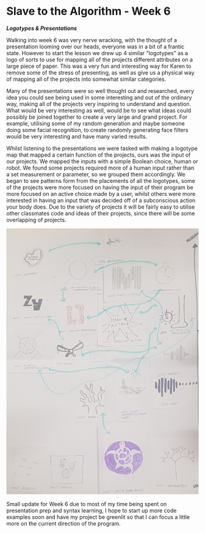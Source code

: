 # Slave to the Algorithm - Week 6

__*Logotypes & Presentations*__

Walking into week 6 was very nerve wracking, with the thought of a presentation looming over our heads, everyone was in a bit of a frantic state. However to start the lesson we drew up 4 similar "logotypes" as a logo of sorts to use for mapping all of the projects different attributes on a large piece of paper. This was a very fun and interesting way for Karen to remove some of the stress of presenting, as well as give us a physical way of mapping all of the projects into somewhat similar categories.

Many of the presentations were so well thought out and researched, every idea you could see being used in some interesting and out of the ordinary way, making all of the projects very inspiring to understand and question. What would be very interesting as well, would be to see what ideas could possibly be joined together to create a very large and grand project. For example, utilising some of my random generation and maybe someone doing some facial recognition, to create randomly generating face filters would be very interesting and have many varied results.

Whilst listening to the presentations we were tasked with making a logotype map that mapped a certain function of the projects, ours was the input of our projects. We mapped the inputs with a simple Boolean choice, human or robot. We found some projects required more of a human input rather than a set measurement or parameter, so we grouped them accordingly. We began to see patterns form from the placements of all the logotypes, some of the projects were more focused on having the input of their program be more focused on an active choice made by a user, whilst others were more interested in having an input that was decided off of a subconscious action your body does. Due to the variety of projects it will be fairly easy to utilise other classmates code and ideas of their projects, since there will be some overlapping of projects.

![Image of Logotype Map](https://github.com/Dropboy/Slave-to-the-Algorithm/blob/Journal/Images%20and%20Resources/Week%2006/Logotype%20map%20crop.jpg)

Small update for Week 6 due to most of my time being spent on presentation prep and syntax learning, I hope to start up more code examples soon and have my project be greenlit so that I can focus a little more on the current direction of the program.
